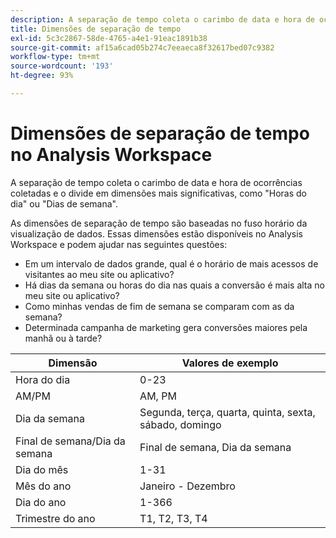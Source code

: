 ```yaml
---
description: A separação de tempo coleta o carimbo de data e hora de ocorrências coletadas e o divide em dimensões mais significativas, como "Horas do dia" ou "Dias de semana".
title: Dimensões de separação de tempo
exl-id: 5c3c2867-58de-4765-a4e1-91eac1891b38
source-git-commit: af15a6cad05b274c7eeaeca8f32617bed07c9382
workflow-type: tm+mt
source-wordcount: '193'
ht-degree: 93%

---
```


# Dimensões de separação de tempo no Analysis Workspace

A separação de tempo coleta o carimbo de data e hora de ocorrências coletadas e o divide em dimensões mais significativas, como &quot;Horas do dia&quot; ou &quot;Dias de semana&quot;.

As dimensões de separação de tempo são baseadas no fuso horário da visualização de dados. Essas dimensões estão disponíveis no Analysis Workspace e podem ajudar nas seguintes questões:

* Em um intervalo de dados grande, qual é o horário de mais acessos de visitantes ao meu site ou aplicativo?
* Há dias da semana ou horas do dia nas quais a conversão é mais alta no meu site ou aplicativo?
* Como minhas vendas de fim de semana se comparam com as da semana?
* Determinada campanha de marketing gera conversões maiores pela manhã ou à tarde?

| Dimensão | Valores de exemplo |
|--- |--- |
| Hora do dia | 0-23 |
| AM/PM | AM, PM |
| Dia da semana | Segunda, terça, quarta, quinta, sexta, sábado, domingo |
| Final de semana/Dia da semana | Final de semana, Dia da semana |
| Dia do mês | 1-31 |
| Mês do ano | Janeiro - Dezembro |
| Dia do ano | 1-366 |
| Trimestre do ano | T1, T2, T3, T4 |
